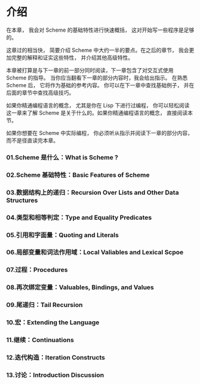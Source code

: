 介绍
============
在本章， 我会对 Scheme 的基础特性进行快速概括， 这对开始写一些程序是足够的。

这章过的相当快， 简要介绍 Scheme 中大约一半的要点。在之后的章节， 我会更加完整的解释和证实这些特性， 并介绍其他高级特性。

本章被打算是与下一章的前一部分同时阅读，下一章包含了对交互式使用 Scheme 的指导。 当你应当翻看下一章的部分内容时，我会给出指示。 在熟悉 Scheme 后， 它将作为基础的参考内容。 你可以在下一章中查找基础例子， 并在后面的章节中查找高级技巧。

如果你精通编程语言的概念， 尤其是你在 Lisp 下进行过编程， 你可以轻松阅读这一章来了解 Scheme 是关于什么的。如果你精通编程语言的概念， 直接阅读本节。

如果你想要在 Scheme 中实际编程， 你必须听从指示并阅读下一章的部分内容，而不是径直读完本章。

### 01.Scheme 是什么：What is Scheme ?
### 02.Scheme 基础特性：Basic Features of Scheme
### 03.数据结构上的递归：Recursion Over Lists and Other Data Structures
### 04.类型和相等判定：Type and Equality Predicates
### 05.引用和字面量：Quoting and Literals
### 06.局部变量和词法作用域：Local Valiables and Lexical Scpoe
### 07.过程：Procedures
### 08.再次绑定变量：Valuables, Bindings, and Values
### 09.尾递归：Tail Recursion
### 10.宏：Extending the Language
### 11.继续：Continuations
### 12.迭代构造：Iteration Constructs
### 13.讨论：Introduction Discussion
